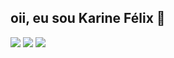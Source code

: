 ## oii, eu sou Karine Félix 👋

<div>
  <a href="https://open.spotify.com/user/qbfsgcim56pvomh6pnvza8v0x" target="_blank"><img src="https://img.shields.io/badge/Spotify-1ED760?&style=for-the-badge&logo=spotify&logoColor=white" target="_blank"></a>
  <a href = "kfelixaraujo@gmail.com"><img src="https://img.shields.io/badge/-Gmail-%23333?style=for-the-badge&logo=gmail&logoColor=white" destino ="_blank"></a>
 <a href="https://www.instagram.com/karineffx/" target="_blank"><img src="https://img.shields.io/badge/-Instagram-%23E4405F?style=for-the- badge&logo=instagram&logoColor=white" target="_blank"></a>
</div>

